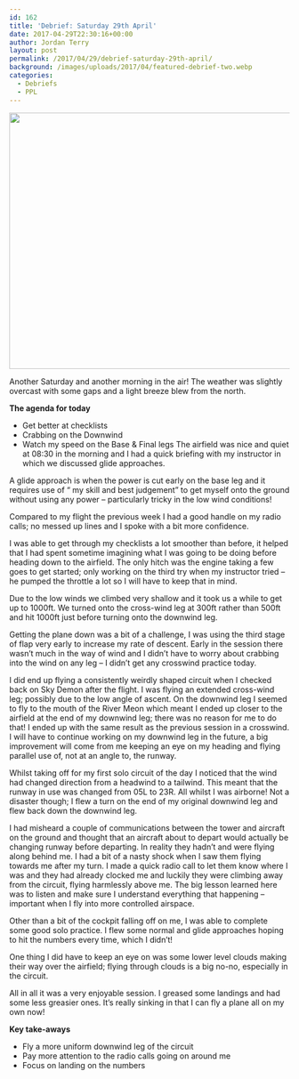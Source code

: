 ```yaml
---
id: 162
title: 'Debrief: Saturday 29th April'
date: 2017-04-29T22:30:16+00:00
author: Jordan Terry
layout: post
permalink: /2017/04/29/debrief-saturday-29th-april/
background: /images/uploads/2017/04/featured-debrief-two.webp
categories:
  - Debriefs
  - PPL
---
```


<img loading="lazy" src="{{ site.baseurl }}/images/uploads/2017/04/featured-debrief-two-1024x461.webp" alt="" width="1024" height="461" class="alignnone size-large wp-image-164" srcset="{{ site.baseurl }}/images/uploads/2017/04/featured-debrief-two-1024x461.webp 1024w, {{ site.baseurl }}/images/uploads/2017/04/featured-debrief-two-300x135.webp 300w, {{ site.baseurl }}/images/uploads/2017/04/featured-debrief-two-768x346.webp 768w, {{ site.baseurl }}/images/uploads/2017/04/featured-debrief-two.webp 2000w" sizes="(max-width: 1024px) 100vw, 1024px" />

Another Saturday and another morning in the air! The weather was slightly overcast with some gaps and a light breeze
blew from the north.

**The agenda for today**

* Get better at checklists
* Crabbing on the Downwind
* Watch my speed on the Base & Final legs
  The airfield was nice and quiet at 08:30 in the morning and I had a quick briefing with my instructor in which we
  discussed glide approaches.

A glide approach is when the power is cut early on the base leg and it requires use of “ my skill and best judgement” to
get myself onto the ground without using any power &#8211; particularly tricky in the low wind conditions!

Compared to my flight the previous week I had a good handle on my radio calls; no messed up lines and I spoke with a bit
more confidence.

I was able to get through my checklists a lot smoother than before, it helped that I had spent sometime imagining what I
was going to be doing before heading down to the airfield. The only hitch was the engine taking a few goes to get
started; only working on the third try when my instructor tried &#8211; he pumped the throttle a lot so I will have to
keep that in mind.

Due to the low winds we climbed very shallow and it took us a while to get up to 1000ft. We turned onto the cross-wind
leg at 300ft rather than 500ft and hit 1000ft just before turning onto the downwind leg.

Getting the plane down was a bit of a challenge, I was using the third stage of flap very early to increase my rate of
descent. Early in the session there wasn’t much in the way of wind and I didn’t have to worry about crabbing into the
wind on any leg &#8211; I didn’t get any crosswind practice today.

I did end up flying a consistently weirdly shaped circuit when I checked back on Sky Demon after the flight. I was
flying an extended cross-wind leg; possibly due to the low angle of ascent. On the downwind leg I seemed to fly to the
mouth of the River Meon which meant I ended up closer to the airfield at the end of my downwind leg; there was no reason
for me to do that! I ended up with the same result as the previous session in a crosswind. I will have to continue
working on my downwind leg in the future, a big improvement will come from me keeping an eye on my heading and flying
parallel use of, not at an angle to, the runway.

Whilst taking off for my first solo circuit of the day I noticed that the wind had changed direction from a headwind to
a tailwind. This meant that the runway in use was changed from 05L to 23R. All whilst I was airborne! Not a disaster
though; I flew a turn on the end of my original downwind leg and flew back down the downwind leg.

I had misheard a couple of communications between the tower and aircraft on the ground and thought that an aircraft
about to depart would actually be changing runway before departing. In reality they hadn’t and were flying along behind
me. I had a bit of a nasty shock when I saw them flying towards me after my turn. I made a quick radio call to let them
know where I was and they had already clocked me and luckily they were climbing away from the circuit, flying harmlessly
above me. The big lesson learned here was to listen and make sure I understand everything that happening &#8211;
important when I fly into more controlled airspace.

Other than a bit of the cockpit falling off on me, I was able to complete some good solo practice. I flew some normal
and glide approaches hoping to hit the numbers every time, which I didn’t!

One thing I did have to keep an eye on was some lower level clouds making their way over the airfield; flying through
clouds is a big no-no, especially in the circuit.

All in all it was a very enjoyable session. I greased some landings and had some less greasier ones. It’s really sinking
in that I can fly a plane all on my own now!

**Key take-aways**

* Fly a more uniform downwind leg of the circuit
* Pay more attention to the radio calls going on around me
* Focus on landing on the numbers